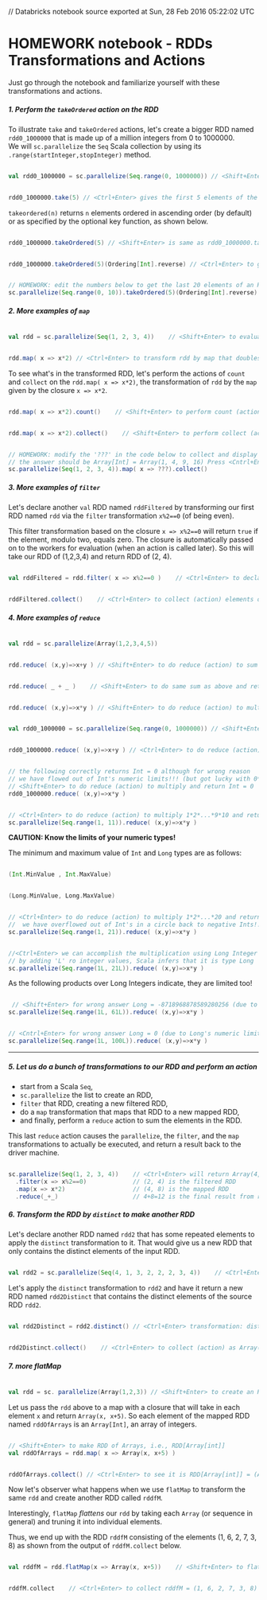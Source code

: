// Databricks notebook source exported at Sun, 28 Feb 2016 05:22:02 UTC

# HOMEWORK notebook - RDDs Transformations and Actions
Just go through the notebook and familiarize yourself with these transformations and actions.





##### 1. Perform the ``takeOrdered`` action on the RDD

To illustrate ``take`` and ``takeOrdered`` actions, let's create a bigger RDD named ``rdd0_1000000`` that is made up of a million integers from 0 to 1000000.  
We will ``sc.parallelize`` the ``Seq`` Scala collection by using its ``.range(startInteger,stopInteger)`` method.


```scala

val rdd0_1000000 = sc.parallelize(Seq.range(0, 1000000)) // <Shift+Enter> to create an RDD of million integers: 0,1,2,...,10^6

```
```scala

rdd0_1000000.take(5) // <Ctrl+Enter> gives the first 5 elements of the RDD, (0, 1, 2, 3, 4)

```



``takeordered(n)`` returns ``n`` elements ordered in ascending order (by default) or as specified by the optional key function, as shown below.


```scala

rdd0_1000000.takeOrdered(5) // <Shift+Enter> is same as rdd0_1000000.take(5) 

```
```scala

rdd0_1000000.takeOrdered(5)(Ordering[Int].reverse) // <Ctrl+Enter> to get the last 5 elements of the RDD 999999, 999998, ..., 999995

```
```scala

// HOMEWORK: edit the numbers below to get the last 20 elements of an RDD made of a sequence of integers from 669966 to 969696
sc.parallelize(Seq.range(0, 10)).takeOrdered(5)(Ordering[Int].reverse) // <Ctrl+Enter> evaluate this cell after editing it for the right answer

```



##### 2. More examples of `map`


```scala

val rdd = sc.parallelize(Seq(1, 2, 3, 4))    // <Shift+Enter> to evaluate this cell (using default number of partitions)

```
```scala

rdd.map( x => x*2) // <Ctrl+Enter> to transform rdd by map that doubles each element

```



To see what's in the transformed RDD, let's perform the actions of ``count`` and ``collect`` on the ``rdd.map( x => x*2)``, the transformation of ``rdd`` by the ``map`` given by the closure ``x => x*2``.


```scala

rdd.map( x => x*2).count()    // <Shift+Enter> to perform count (action) the element of the RDD = 4

```
```scala

rdd.map( x => x*2).collect()    // <Shift+Enter> to perform collect (action) to show 2, 4, 6, 8

```
```scala

// HOMEWORK: modify the '???' in the code below to collect and display the square (x*x) of each element of the RDD
// the answer should be Array[Int] = Array(1, 4, 9, 16) Press <Cntrl+Enter> to evaluate the cell after modifying '???'
sc.parallelize(Seq(1, 2, 3, 4)).map( x => ???).collect()

```




##### 3. More examples of `filter`
Let's declare another ``val`` RDD named ``rddFiltered`` by transforming our first RDD named ``rdd`` via the ``filter`` transformation ``x%2==0`` (of being even). 

This filter transformation based on the closure ``x => x%2==0`` will return ``true`` if the element, modulo two, equals zero. The closure is automatically passed on to the workers for evaluation (when an action is called later). 
So this will take our RDD of (1,2,3,4) and return RDD of (2, 4).


```scala

val rddFiltered = rdd.filter( x => x%2==0 )    // <Ctrl+Enter> to declare rddFiltered from transforming rdd

```
```scala

rddFiltered.collect()    // <Ctrl+Enter> to collect (action) elements of rddFiltered; should be (2, 4)

```



##### 4. More examples of `reduce`


```scala

val rdd = sc.parallelize(Array(1,2,3,4,5))

```
```scala

rdd.reduce( (x,y)=>x+y ) // <Shift+Enter> to do reduce (action) to sum and return Int = 15

```
```scala

rdd.reduce( _ + _ )    // <Shift+Enter> to do same sum as above and return Int = 15 (undescore syntax)

```
```scala

rdd.reduce( (x,y)=>x*y ) // <Shift+Enter> to do reduce (action) to multiply and return Int = 120

```
```scala

val rdd0_1000000 = sc.parallelize(Seq.range(0, 1000000)) // <Shift+Enter> to create an RDD of million integers: 0,1,2,...,10^6

```
```scala

rdd0_1000000.reduce( (x,y)=>x+y ) // <Ctrl+Enter> to do reduce (action) to sum and return Int 1783293664

```
```scala

// the following correctly returns Int = 0 although for wrong reason 
// we have flowed out of Int's numeric limits!!! (but got lucky with 0*x=0 for any Int x)
// <Shift+Enter> to do reduce (action) to multiply and return Int = 0
rdd0_1000000.reduce( (x,y)=>x*y ) 

```
```scala

// <Ctrl+Enter> to do reduce (action) to multiply 1*2*...*9*10 and return correct answer Int = 3628800
sc.parallelize(Seq.range(1, 11)).reduce( (x,y)=>x*y ) 

```



**CAUTION: Know the limits of your numeric types!**





The minimum and maximum value of `Int` and `Long` types are as follows:


```scala

(Int.MinValue , Int.MaxValue)

```
```scala

(Long.MinValue, Long.MaxValue)

```
```scala

// <Ctrl+Enter> to do reduce (action) to multiply 1*2*...*20 and return wrong answer as Int = -2102132736
//  we have overflowed out of Int's in a circle back to negative Ints!!! (rigorous distributed numerics, anyone?)
sc.parallelize(Seq.range(1, 21)).reduce( (x,y)=>x*y ) 

```
```scala

//<Ctrl+Enter> we can accomplish the multiplication using Long Integer types 
// by adding 'L' ro integer values, Scala infers that it is type Long
sc.parallelize(Seq.range(1L, 21L)).reduce( (x,y)=>x*y ) 

```



As the following products over Long Integers indicate, they are limited too!


```scala

 // <Shift+Enter> for wrong answer Long = -8718968878589280256 (due to Long's numeric limits)
sc.parallelize(Seq.range(1L, 61L)).reduce( (x,y)=>x*y )

```
```scala

// <Cntrl+Enter> for wrong answer Long = 0 (due to Long's numeric limits)
sc.parallelize(Seq.range(1L, 100L)).reduce( (x,y)=>x*y ) 

```



***

##### 5. Let us do a bunch of transformations to our RDD and perform an action

* start from a Scala ``Seq``,
* ``sc.parallelize`` the list to create an RDD,
* ``filter`` that RDD, creating a new filtered RDD,
* do a ``map`` transformation that maps that RDD to a new mapped RDD,
* and finally, perform a ``reduce`` action to sum the elements in the RDD.

This last ``reduce`` action causes the ``parallelize``, the ``filter``, and the ``map`` transformations to actually be executed, and return a result back to the driver machine.


```scala

sc.parallelize(Seq(1, 2, 3, 4))    // <Ctrl+Enter> will return Array(4, 8)
  .filter(x => x%2==0)             // (2, 4) is the filtered RDD
  .map(x => x*2)                   // (4, 8) is the mapped RDD
  .reduce(_+_)                     // 4+8=12 is the final result from reduce

```



##### 6. Transform the RDD by ``distinct`` to make another RDD

Let's declare another RDD named ``rdd2`` that has some repeated elements to apply the ``distinct`` transformation to it. 
That would give us a new RDD that only contains the distinct elements of the input RDD.


```scala

val rdd2 = sc.parallelize(Seq(4, 1, 3, 2, 2, 2, 3, 4))    // <Ctrl+Enter> to declare rdd2

```



Let's apply the ``distinct`` transformation to ``rdd2`` and have it return a new RDD named ``rdd2Distinct`` that contains the distinct elements of the source RDD ``rdd2``.


```scala

val rdd2Distinct = rdd2.distinct() // <Ctrl+Enter> transformation: distinct gives distinct elements of rdd2

```
```scala

rdd2Distinct.collect()    // <Ctrl+Enter> to collect (action) as Array(4, 2, 1, 3)

```



##### 7. more flatMap


```scala

val rdd = sc. parallelize(Array(1,2,3)) // <Shift+Enter> to create an RDD of three Int elements 1,2,3

```



Let us pass the ``rdd`` above to a map with a closure that will take in each element ``x`` and return ``Array(x, x+5)``.
So each element of the mapped RDD named ``rddOfArrays`` is an `Array[Int]`, an array of integers.


```scala

// <Shift+Enter> to make RDD of Arrays, i.e., RDD[Array[int]]
val rddOfArrays = rdd.map( x => Array(x, x+5) ) 

```
```scala

rddOfArrays.collect() // <Ctrl+Enter> to see it is RDD[Array[int]] = (Array(1, 6), Array(2, 7), Array(3, 8))

```



Now let's observer what happens when we use ``flatMap`` to transform the same ``rdd`` and create another RDD called ``rddfM``.

Interestingly, ``flatMap`` *flattens* our ``rdd`` by taking each ``Array`` (or sequence in general) and truning it into individual elements.

Thus, we end up with the RDD ``rddfM`` consisting of the elements (1, 6, 2, 7, 3, 8) as shown from the output of ``rddfM.collect`` below.


```scala

val rddfM = rdd.flatMap(x => Array(x, x+5))    // <Shift+Enter> to flatMap the rdd using closure (x => Array(x, x+5))

```
```scala

rddfM.collect    // <Ctrl+Enter> to collect rddfM = (1, 6, 2, 7, 3, 8)

```
```scala

```
